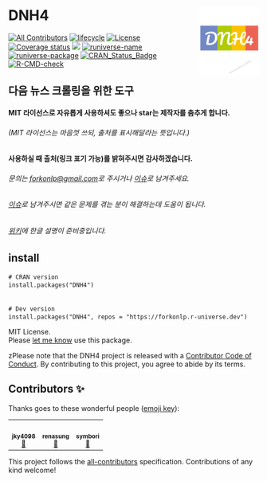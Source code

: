 # DNH4 [<img src="man/figures/logo.png" align="right" height=140/>](https://forkonlp.github.io/DNH4/index.html)

<!-- badges: start -->
[![All Contributors](https://img.shields.io/badge/all_contributors-3-orange.svg)](#contributors)
[![lifecycle](https://img.shields.io/badge/lifecycle-maturing-blue.svg)](https://lifecycle.r-lib.org/articles/stages.html#maturing) 
[![License](https://img.shields.io/github/license/mashape/apistatus.svg)](https://opensource.org/licenses/mit-license.php) 
[![Coverage status](https://codecov.io/gh/forkonlp/DNH4/branch/master/graph/badge.svg)](https://codecov.io/github/forkonlp/DNH4?branch=main) 
[![](https://cranlogs.r-pkg.org/badges/DNH4)](https://cran.r-project.org/package=DNH4)
[![runiverse-name](https://forkonlp.r-universe.dev/badges/:name)](https://forkonlp.r-universe.dev/)
[![runiverse-package](https://forkonlp.r-universe.dev/badges/DNH4)](https://forkonlp.r-universe.dev/ui#packages)
[![CRAN_Status_Badge](http://www.r-pkg.org/badges/version/DNH4)](https://cran.r-project.org/package=DNH4)
[![R-CMD-check](https://github.com/forkonlp/DNH4/workflows/R-CMD-check/badge.svg)](https://github.com/forkonlp/DNH4/actions)
<!-- badges: end -->

## 다음 뉴스 크롤링을 위한 도구
#### MIT 라이선스로 자유롭게 사용하셔도 좋으나 star는 제작자를 춤추게 합니다.    
###### (MIT 라이선스는 마음껏 쓰되, 출처를 표시해달라는 뜻입니다.)    
#### 사용하실 때 출처(링크 표기 가능)를 밝혀주시면 감사하겠습니다.    
###### 문의는 [forkonlp@gmail.com](mailto:mrchypark@gmail.com)로 주시거나 [이슈](https://github.com/forkonlp/DNH4/issues/new)로 남겨주세요.     
###### [이슈](https://github.com/forkonlp/DNH4/issues)로 남겨주시면 같은 문제를 겪는 분이 해결하는데 도움이 됩니다.    
###### [위키](https://github.com/forkonlp/DNH4/wiki/)에 한글 설명이 준비중입니다.    

## install

```
# CRAN version
install.packages("DNH4")


# Dev version
install.packages("DNH4", repos = "https://forkonlp.r-universe.dev")
```

MIT License.<br>
Please [let me know](mailto:forkonlp@gmail.com) use this package.

zPlease note that the DNH4 project is released with a [Contributor Code of Conduct](https://forkonlp.github.io/DNH4/CODE_OF_CONDUCT.html). By contributing to this project, you agree to abide by its terms.

## Contributors ✨

Thanks goes to these wonderful people ([emoji key](https://allcontributors.org/docs/en/emoji-key)):

<!-- ALL-CONTRIBUTORS-LIST:START - Do not remove or modify this section -->
<!-- prettier-ignore-start -->
<!-- markdownlint-disable -->
<table>
  <tr>
    <td align="center"><a href="https://github.com/jky4098"><img src="https://avatars3.githubusercontent.com/u/53418482?v=4" width="100px;" alt=""/><br /><sub><b>jky4098</b></sub></a><br /><a href="https://github.com/forkonlp/DNH4/issues?q=author%3Ajky4098" title="Bug reports">🐛</a></td>
    <td align="center"><a href="https://github.com/renasung"><img src="https://avatars1.githubusercontent.com/u/60345961?v=4" width="100px;" alt=""/><br /><sub><b>renasung</b></sub></a><br /><a href="https://github.com/forkonlp/DNH4/issues?q=author%3Arenasung" title="Bug reports">🐛</a></td>
    <td align="center"><a href="https://github.com/symbori"><img src="https://avatars2.githubusercontent.com/u/64598409?v=4" width="100px;" alt=""/><br /><sub><b>symbori</b></sub></a><br /><a href="https://github.com/forkonlp/DNH4/issues?q=author%3Asymbori" title="Bug reports">🐛</a></td>
  </tr>
</table>

<!-- markdownlint-enable -->
<!-- prettier-ignore-end -->
<!-- ALL-CONTRIBUTORS-LIST:END -->

This project follows the [all-contributors](https://github.com/all-contributors/all-contributors) specification. Contributions of any kind welcome!
